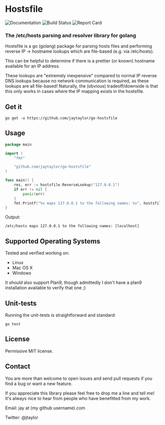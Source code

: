 # Hostsfile

![Documentation](https://godoc.org/github.com/jaytaylor/go-hostsfile?status.svg) ![Build Status](https://travis-ci.org/jaytaylor/go-hostsfile.svg) ![Report Card](https://goreportcard.com/badge/jaytaylor/go-hostsfile)

### The /etc/hosts parsing and resolver library for golang

Hostsfile is a go (golang) package for parsing hosts files and performing reverse IP -> hostname lookups which are file-based (e.g. via /etc/hosts).

This can be helpful to determine if there is a prettier (or known) hostname
available for an IP address.

These lookups are "extremely inexpensive" compared to normal IP reverse DNS
lookups because no network communication is required, as these lookups are all
file-based!  Naturally, the (obvious) tradeoff/downside is that this only
works in cases where the IP mapping exists in the hostsfile.

## Get it

    go get -u https://github.com/jaytaylor/go-hostsfile

## Usage

```go
package main

import (
    "fmt"

    "github.com/jaytaylor/go-hostsfile"
)

func main() {
    res, err := hostsfile.ReverseLookup("127.0.0.1")
    if err != nil {
        panic(err)
    }
    fmt.Printf("%v maps 127.0.0.1 to the following names: %v", hostsfile.HostsPath, res)
}
```

Output:

    /etc/hosts maps 127.0.0.1 to the following names: [localhost]

## Supported Operating Systems

Tested and verified working on:

* Linux
* Mac OS X
* Windows

It *should* also support Plan9, though admittedly I don't have a plan9
installation available to verify that one ;)

## Unit-tests

Running the unit-tests is straightforward and standard:

    go test


## License

Permissive MIT license.

## Contact

You are more than welcome to open issues and send pull requests if you find a bug or want a new feature.

If you appreciate this library please feel free to drop me a line and tell me!
It's always nice to hear from people who have benefitted from my work.

Email: jay at (my github username).com

Twitter: @jtaylor

